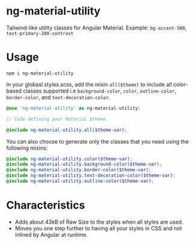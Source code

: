 # ng-material-utility
Tailwind-like utility classes for Angular Material.
Example: `bg-accent-500`, `text-primary-200-contrast`

# Usage

```
npm i ng-material-utility
```

In your globasl styles.scss, add the mixin `all($theme)` to include all color-based classes supported i.e `background-color`, `color`, `outline-color`, `border-color`, and `text-decoration-color`.

```scss
@use 'ng-material-utility' as ng-material-utility;

// Code defining your Material $theme.

@include ng-material-utility.all($theme-var);
```
You can also choose to generate only the classes that you need using the following mixins:

```scss
@include ng-material-utility.color($theme-var);
@include ng-material-utility.background-color($theme-var);
@include ng-material-utility.border-color($theme-var);
@include ng-material-utility.text-decoration-color($theme-var);
@include ng-material-utility.outline-color($theme-var);
```

# Characteristics
- Adds about 43kB of Raw Size to the styles when all styles are used.
- Moves you one step further to having all your styles in CSS and not inlined by Angular at runtime.
